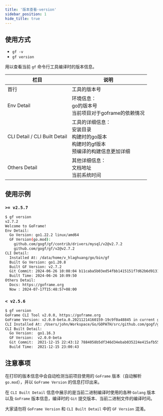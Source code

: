 ```yaml
---
title: '版本查看-version'
sidebar_position: 1
hide_title: true
---
```


## 使用方式

- `gf -v`
- `gf version`

用以查看当前 `gf` 命令行工具编译时的版本信息。

| 栏目 | 说明 |
| --- | --- |
| 首行 | 工具的版本号 |
| Env Detail | 环境信息：<br />go的版本号<br />当前项目对于goframe的依赖情况 |
| CLI Detail / CLI Built Detail | 工具的详细信息：<br />安装目录<br />构建时的go版本<br />构建时的gf版本<br />预编译的构建信息更加详细 |
| Others Detail | 其他详细信息：<br />文档地址<br />当前系统时间 |

## 使用示例

### `>= v2.5.7`

```bash
$ gf version
v2.7.2
Welcome to GoFrame!
Env Detail:
  Go Version: go1.22.2 linux/amd64
  GF Version(go.mod):
    github.com/gogf/gf/contrib/drivers/mysql/v2@v2.7.2
    github.com/gogf/gf/v2@v2.7.2
CLI Detail:
  Installed At: /data/home/v_hlaghuang/go/bin/gf
  Built Go Version: go1.20.8
  Built GF Version: v2.7.2
  Git Commit: 2024-06-26 10:08:04 b11caba5b03ed54fbb1415151f7d62b6d913179d
  Built Time: 2024-06-26 10:09:50
Others Detail:
  Docs: https://goframe.org
  Now : 2024-07-17T15:48:57+08:00
```

### `< v2.5.6`

```bash
$ gf version
GoFrame CLI Tool v2.0.0, https://goframe.org
GoFrame Version: v2.0.0-beta.0.20211214160159-19c9f0a48845 in current go.mod
CLI Installed At: /Users/john/Workspace/Go/GOPATH/src/github.com/gogf/gf-cli/main
CLI Built Detail:
  Go Version:  go1.16.3
  GF Version:  v2.0.0-beta
  Git Commit:  2021-12-15 22:43:12 7884058b5df346d34ebab035224e415afb556c19
  Build Time:  2021-12-15 23:00:43
```

## 注意事项

在打印的版本信息中会自动检测当前项目使用的 `GoFrame` 版本（自动解析 `go.mod`），并以 `GoFrame Version` 的信息打印出来。

在 `CLI Built Detail` 信息中展示的是当前二进制编译时使用的各种 `Golang` 版本以及 `GoFrame` 版本信息，编译时的 `Git` 提交版本、当前二进制文件的编译时间。

大家请勿将 `GoFrame Version` 和 `CLI Built Detail` 中的 `GF Version` 混淆。